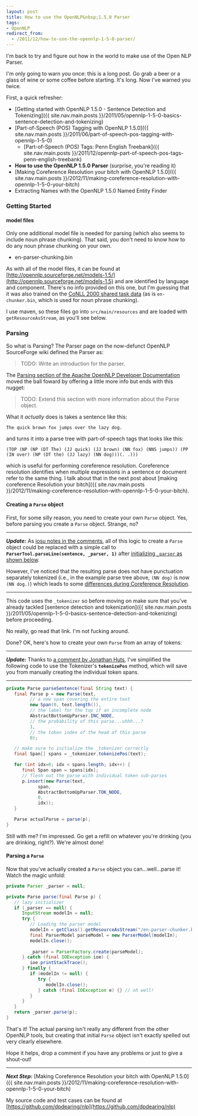 ```yaml
---
layout: post
title: How to use the OpenNLP&nbsp;1.5.0 Parser
tags:
- OpenNLP
redirect_from:
  - /2011/12/how-to-use-the-opennlp-1-5-0-parser/
---
```


I'm back to try and figure out how in the world to make use of the Open NLP Parser.  

I'm only going to warn you once: this is a long post.  Go grab a beer or a glass of wine or some coffee before starting.  It's long.  Now I've warned you twice.

<!--more-->

First, a quick refresher:

- [Getting started with OpenNLP 1.5.0 - Sentence Detection and Tokenizing]({{ site.nav.main.posts }}/2011/05/opennlp-1-5-0-basics-sentence-detection-and-tokenizing)
- [Part-of-Speech (POS) Tagging with OpenNLP 1.5.0]({{ site.nav.main.posts }}/2011/06/part-of-speech-pos-tagging-with-opennlp-1-5-0)
  - [Part-of-Speech (POS) Tags: Penn English Treebank]({{ site.nav.main.posts }}/2011/12/opennlp-part-of-speech-pos-tags-penn-english-treebank)
- **How to use the OpenNLP 1.5.0 Parser** (surprise, you're reading it)
- [Making Coreference Resolution your bitch with OpenNLP 1.5.0]({{ site.nav.main.posts }}/2012/11/making-coreference-resolution-with-opennlp-1-5-0-your-bitch)
- Extracting Names with the OpenNLP 1.5.0 Named Entity Finder

### Getting Started

#### model files
Only one additional model file is needed for parsing (which also seems to include noun phrase chunking).  That said, you don't need to know how to do any noun phrase chunking on your own.

- en-parser-chunking.bin

As with all of the model files, it can be found at [http://opennlp.sourceforge.net/models-1.5/](http://opennlp.sourceforge.net/models-1.5) and are identified by language and component.  There's no info provided on this one, but I'm guessing that it was also trained on the [CoNLL 2000 shared task data](http://www.cnts.ua.ac.be/conll2000/chunking/) (as is `en-chunker.bin`, which is used for noun phrase chunking).

I use maven, so these files go into `src/main/resources` and are loaded with `getResourceAsStream`, as you'll see below.

### Parsing
So what is Parsing?  The Parser page on the now-defunct OpenNLP SourceForge wiki defined the Parser as:

> TODO: Write an introduction for the parser.

The [Parsing section of the Apache OpenNLP Developer Documentation](https://opennlp.apache.org/docs/1.5.3/manual/opennlp.html#tools.parser.parsing) moved the ball foward by offering a little more info but ends with this nugget:

> TODO: Extend this section with more information about the Parse object.

What it _actually_ does is takes a sentence like this:

`The quick brown fox jumps over the lazy dog.`

and turns it into a parse tree with part-of-speech tags that looks like this:

`(TOP (NP (NP (DT The) (JJ quick) (JJ brown) (NN fox) (NNS jumps)) (PP (IN over) (NP (DT the) (JJ lazy) (NN dog)))(. .)))`

which is useful for performing coreference resolution. Coreference resolution identifies when multiple expressions in a sentence or document refer to the same thing.  I talk about that in the next post about [making coreference Resolution your bitch]({{ site.nav.main.posts }}/2012/11/making-coreference-resolution-with-opennlp-1-5-0-your-bitch).

#### Creating a `Parse` object

First, for some silly reason, you need to create your own `Parse` object.  Yes, before parsing you create a `Parse` object.  Strange, no?  

<a name="update2"></a>

---

_**Update:**_ As [iosu notes in the comments](#comment-3674600553), all of this logic to create a `Parse` object could be replaced with a simple call to **`ParserTool.parseLine(sentence, _parser, 1)`** after [initializing `_parser` as shown below](#parsing-a-parse).

However, I've noticed that the resulting parse does not have punctuation separately tokenized (i.e., in the example parse tree above, `(NN dog)` is now `(NN dog.)`) which leads to some [differences during Coreference Resolution](#update1).

---

This code uses the `_tokenizer` so before moving on make sure that you've already tackled [sentence detection and tokenization]({{ site.nav.main.posts }}/2011/05/opennlp-1-5-0-basics-sentence-detection-and-tokenizing) before proceeding.

No really, go read that link.  I'm not fucking around.

Done?  OK, here's how to create your own `Parse` from an array of tokens:

<a name="update1"></a>

---

_**Update:**_ Thanks to [a comment by Jonathan Huts](#comment-3674600557), I've simplified the following code to use the Tokenizer's **`tokenizePos`** method, which will save you from manually creating the individual token spans.

---

```java
private Parse parseSentence(final String text) {
   final Parse p = new Parse(text,
         // a new span covering the entire text
         new Span(0, text.length()),
         // the label for the top if an incomplete node
         AbstractBottomUpParser.INC_NODE,
         // the probability of this parse...uhhh...? 
         1,
         // the token index of the head of this parse
         0);

   // make sure to initialize the _tokenizer correctly
   final Span[] spans = _tokenizer.tokenizePos(text);

   for (int idx=0; idx < spans.length; idx++) {
      final Span span = spans[idx];
      // flesh out the parse with individual token sub-parses 
      p.insert(new Parse(text,
            span,
            AbstractBottomUpParser.TOK_NODE, 
            0,
            idx));
   }

   Parse actualParse = parse(p);
}
```

Still with me?  I'm impressed.  Go get a refill on whatever you're drinking (you are drinking, right?).  We're almost done!

#### Parsing a `Parse`

Now that you've actually created a `Parse` object you can...well...parse it!  Watch the magic unfold:

```java
private Parser _parser = null;

private Parse parse(final Parse p) {
   // lazy initializer
   if (_parser == null) {
      InputStream modelIn = null;
      try {
         // Loading the parser model
         modelIn = getClass().getResourceAsStream("/en-parser-chunker.bin");
         final ParserModel parseModel = new ParserModel(modelIn);
         modelIn.close();
         
         _parser = ParserFactory.create(parseModel);
      } catch (final IOException ioe) {
         ioe.printStackTrace();
      } finally {
         if (modelIn != null) {
            try {
               modelIn.close();
            } catch (final IOException e) {} // oh well!
         }
      }
   }
   return _parser.parse(p);
}
```

That's it!  The actual parsing isn't really any different from the other OpenNLP tools, but creating that initial `Parse` object isn't exactly spelled out very clearly elsewhere.

Hope it helps, drop a comment if you have any problems or just to give a shout-out!

---

_**Next Step:**_ [Making Coreference Resolution your bitch with OpenNLP 1.5.0]({{ site.nav.main.posts }}/2012/11/making-coreference-resolution-with-opennlp-1-5-0-your-bitch)

My source code and test cases can be found at [https://github.com/dpdearing/nlp](https://github.com/dpdearing/nlp)

